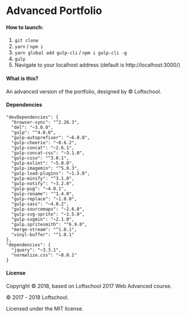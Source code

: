 # Advanced Portfolio

#### How to launch:

1. ```git clone```
2. ```yarn``` / ```npm i```
3. ```yarn global add gulp-cli``` / ```npm i gulp-cli -g```
4. ```gulp```
5. Navigate to your localhost address
(default is http://localhost:3000/)

#### What is this?

An advanced version of the portfolio, designed by © Loftschool.
  
#### Dependencies

```
"devDependencies": {
  "browser-sync": "^2.26.3",
  "del": "~3.0.0",
  "gulp": "^4.0.0",
  "gulp-autoprefixer": "~6.0.0",
  "gulp-cheerio": "~0.6.2",
  "gulp-concat": "~2.6.1",
  "gulp-concat-css": "~3.1.0",
  "gulp-csso": "^3.0.1",
  "gulp-eslint": "~5.0.0",
  "gulp-imagemin": "^5.0.3",
  "gulp-load-plugins": "~1.5.0",
  "gulp-minify": "^3.1.0",
  "gulp-notify": "~3.2.0",
  "gulp-pug": "~4.0.1",
  "gulp-rename": "^1.4.0",
  "gulp-replace": "~1.0.0",
  "gulp-sass": "~4.0.2",
  "gulp-sourcemaps": "~2.6.0",
  "gulp-svg-sprite": "~1.5.0",
  "gulp-svgmin": "~2.1.0",
  "gulp.spritesmith": "^6.9.0",
  "merge-stream": "^1.0.1",
  "vinyl-buffer": "^1.0.1"
},
"dependencies": {
  "jquery": "~3.3.1",
  "normalize.css": "~8.0.1"
}
```

#### License
Copyright © 2018, based on Loftschool 2017 Web Advanced course.

© 2017 - 2018 Loftschool.

Licensed under the MIT license.